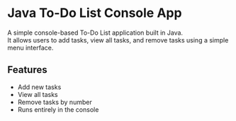 # Java To-Do List Console App

A simple console-based To-Do List application built in Java.  
It allows users to add tasks, view all tasks, and remove tasks using a simple menu interface.

## Features
- Add new tasks
- View all tasks
- Remove tasks by number
- Runs entirely in the console

